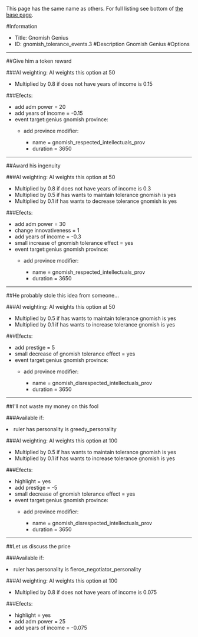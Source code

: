This page has the same name as others. For full listing see bottom of [the base page](gnomish_genius.md).

#Information
 - Title: Gnomish Genius
 - ID: gnomish_tolerance_events.3
#Description
Gnomish Genius
#Options

___
##Give him a token reward

###AI weighting:
AI weights this option at 50
 - Multiplied by 0.8 if does not have years of income is 0.15


###Efects:<ul><li>add adm power = 20</li><li>add years of income = -0.15</li><li>event target:genius gnomish province:</li><ul><li>add province modifier:</li><ul><li>name = gnomish_respected_intellectuals_prov</li><li>duration = 3650</li></ul></ul></ul>

___
##Award his ingenuity

###AI weighting:
AI weights this option at 50
 - Multiplied by 0.8 if does not have years of income is 0.3
 - Multiplied by 0.5 if has wants to maintain tolerance gnomish is yes
 - Multiplied by 0.1 if has wants to decrease tolerance gnomish is yes


###Efects:<ul><li>add adm power = 30</li><li>change innovativeness = 1</li><li>add years of income = -0.3</li><li>small increase of gnomish tolerance effect = yes</li><li>event target:genius gnomish province:</li><ul><li>add province modifier:</li><ul><li>name = gnomish_respected_intellectuals_prov</li><li>duration = 3650</li></ul></ul></ul>

___
##He probably stole this idea from someone...

###AI weighting:
AI weights this option at 50
 - Multiplied by 0.5 if has wants to maintain tolerance gnomish is yes
 - Multiplied by 0.1 if has wants to increase tolerance gnomish is yes


###Efects:<ul><li>add prestige = 5</li><li>small decrease of gnomish tolerance effect = yes</li><li>event target:genius gnomish province:</li><ul><li>add province modifier:</li><ul><li>name = gnomish_disrespected_intellectuals_prov</li><li>duration = 3650</li></ul></ul></ul>

___
##I'll not waste my money on this fool

###Available if:
<li>ruler has personality is greedy_personality</li>

###AI weighting:
AI weights this option at 100
 - Multiplied by 0.5 if has wants to maintain tolerance gnomish is yes
 - Multiplied by 0.1 if has wants to increase tolerance gnomish is yes


###Efects:<ul><li>highlight = yes</li><li>add prestige = -5</li><li>small decrease of gnomish tolerance effect = yes</li><li>event target:genius gnomish province:</li><ul><li>add province modifier:</li><ul><li>name = gnomish_disrespected_intellectuals_prov</li><li>duration = 3650</li></ul></ul></ul>

___
##Let us discuss the price

###Available if:
<li>ruler has personality is fierce_negotiator_personality</li>

###AI weighting:
AI weights this option at 100
 - Multiplied by 0.8 if does not have years of income is 0.075


###Efects:<ul><li>highlight = yes</li><li>add adm power = 25</li><li>add years of income = -0.075</li></ul>
